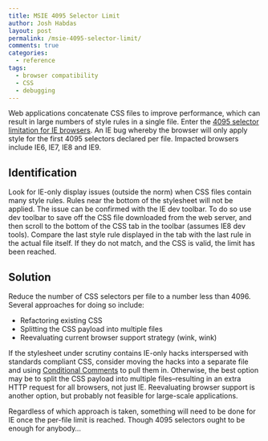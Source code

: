 ```yaml
---
title: MSIE 4095 Selector Limit
author: Josh Habdas
layout: post
permalink: /msie-4095-selector-limit/
comments: true
categories:
  - reference
tags:
  - browser compatibility
  - CSS
  - debugging
---
```

Web applications concatenate CSS files to improve performance, which can result in large numbers of style rules in a single file. Enter the <a href="http://marc.baffl.co.uk/browser_bugs/css-selector-limit/" class="broken_link">4095 selector limitation for IE browsers</a>. An IE bug whereby the browser will only apply style for the first 4095 selectors declared per file. Impacted browsers include IE6, IE7, IE8 and IE9.  

<!--more-->

## Identification

Look for IE-only display issues (outside the norm) when CSS files contain many style rules. Rules near the bottom of the stylesheet will not be applied. The issue can be confirmed with the IE dev toolbar. To do so use dev toolbar to save off the CSS file downloaded from the web server, and then scroll to the bottom of the CSS tab in the toolbar (assumes IE8 dev tools). Compare the last style rule displayed in the tab with the last rule in the actual file itself. If they do not match, and the CSS is valid, the limit has been reached.

## Solution

Reduce the number of CSS selectors per file to a number less than 4096. Several approaches for doing so include:

*   Refactoring existing CSS
*   Splitting the CSS payload into multiple files
*   Reevaluating current browser support strategy (wink, wink)

If the stylesheet under scrutiny contains IE-only hacks interspersed with standards compliant CSS, consider moving the hacks into a separate file and using [Conditional Comments][1] to pull them in. Otherwise, the best option may be to split the CSS payload into multiple files–resulting in an extra HTTP request for all browsers, not just IE. Reevaluating browser support is another option, but probably not feasible for large-scale applications.

Regardless of which approach is taken, something will need to be done for IE once the per-file limit is reached. Though 4095 selectors ought to be enough for anybody…

 [1]: http://www.quirksmode.org/css/condcom.html